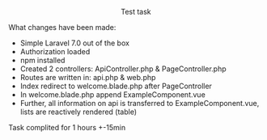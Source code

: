 <p align="center">Test task</p>
<p align="left">What changes have been made:</p>
<ul>
    <li>Simple Laravel 7.0 out of the box</li>
    <li>Authorization loaded</li>
    <li>npm installed</li>
    <li>Created 2 controllers: ApiController.php & PageController.php</li>
    <li>Routes are written in: api.php & web.php</li>
    <li>Index redirect to welcome.blade.php after PageController</li>
    <li>In welcome.blade.php append ExampleComponent.vue</li>
    <li>Further, all information on api is transferred to ExampleComponent.vue, lists are reactively rendered (table)</li>
</ul>
<p>Task complited for 1 hours +-15min</p>
